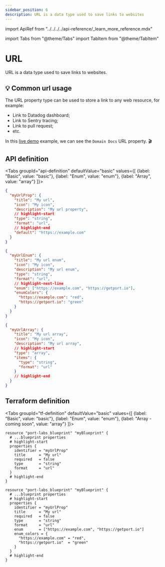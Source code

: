 ```yaml
---
sidebar_position: 6
description: URL is a data type used to save links to websites
---
```


import ApiRef from "../../../../api-reference/\_learn_more_reference.mdx"

import Tabs from "@theme/Tabs"
import TabItem from "@theme/TabItem"

# URL

URL is a data type used to save links to websites.

## 💡 Common url usage

The URL property type can be used to store a link to any web resource, for example:

- Link to Datadog dashboard;
- Link to Sentry tracing;
- Link to pull request;
- etc.

In this [live demo](https://demo.getport.io/domains) example, we can see the `Domain Docs` URL property. 🎬

## API definition

<Tabs groupId="api-definition" defaultValue="basic" values={[
{label: "Basic", value: "basic"},
{label: "Enum", value: "enum"},
{label: "Array", value: "array"}
]}>

<TabItem value="basic">

```json showLineNumbers
{
  "myUrlProp": {
    "title": "My url",
    "icon": "My icon",
    "description": "My url property",
    // highlight-start
    "type": "string",
    "format": "url",
    // highlight-end
    "default": "https://example.com"
  }
}
```

</TabItem>
<TabItem value="enum">

```json showLineNumbers
{
  "myUrlEnum": {
    "title": "My url enum",
    "icon": "My icon",
    "description": "My url enum",
    "type": "string",
    "format": "url",
    // highlight-next-line
    "enum": ["https://example.com", "https://getport.io"],
    "enumColors": {
      "https://example.com": "red",
      "https://getport.io": "green"
    }
  }
}
```

</TabItem>
<TabItem value="array">

```json showLineNumbers
{
  "myUrlArray": {
    "title": "My url array",
    "icon": "My icon",
    "description": "My url array",
    // highlight-start
    "type": "array",
    "items": {
      "type": "string",
      "format": "url"
    }
    // highlight-end
  }
}
```

</TabItem>
</Tabs>

<ApiRef />

## Terraform definition

<Tabs groupId="tf-definition" defaultValue="basic" values={[
{label: "Basic", value: "basic"},
{label: "Enum", value: "enum"},
{label: "Array - coming soon", value: "array"}
]}>

<TabItem value="basic">

```hcl showLineNumbers
resource "port-labs_blueprint" "myBlueprint" {
  # ...blueprint properties
  # highlight-start
  properties {
    identifier = "myUrlProp"
    title      = "My url"
    required   = false
    type       = "string"
    format     = "url"
  }
  # highlight-end
}
```

</TabItem>

<TabItem value="enum">

```hcl showLineNumbers
resource "port-labs_blueprint" "myBlueprint" {
  # ...blueprint properties
  # highlight-start
  properties {
    identifier = "myUrlProp"
    title      = "My url"
    required   = false
    type       = "string"
    format     = "url"
    enum       = ["https://example.com", "https://getport.io"]
    enum_colors = {
      "https://example.com" = "red",
      "https://getport.io"  = "green"
    }
  }
  # highlight-end
}
```

</TabItem>
</Tabs>
